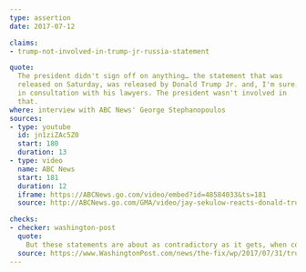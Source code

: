 ```yaml
---
type: assertion
date: 2017-07-12

claims:
- trump-not-involved-in-trump-jr-russia-statement

quote:
  The president didn't sign off on anything… the statement that was
  released on Saturday, was released by Donald Trump Jr. and, I'm sure,
  in consultation with his lawyers. The president wasn't involved in
  that.
where: interview with ABC News' George Stephanopoulos
sources:
- type: youtube
  id: jn1ziZAc5Z0
  start: 180
  duration: 13
- type: video
  name: ABC News
  start: 181
  duration: 12
  iframe: https://ABCNews.go.com/video/embed?id=48584033&ts=181
  source: http://ABCNews.go.com/GMA/video/jay-sekulow-reacts-donald-trump-jrs-account-meeting-48584033?ts=181

checks:
- checker: washington-post
  quote:
    But these statements are about as contradictory as it gets, when compared to The Post's new report. What's remarkable is that, as Stephanopoulos noted, the New York Times had reported at the time, on [July 11](https://www.nytimes.com/2017/07/11/us/politics/russia-trump.html?_r=1), that the president himself approved the statement.
  source: https://www.WashingtonPost.com/news/the-fix/wp/2017/07/31/trumps-lawyer-repeatedly-denied-trump-was-involved-in-trump-jr-s-statement-but-he-was/
---
```

